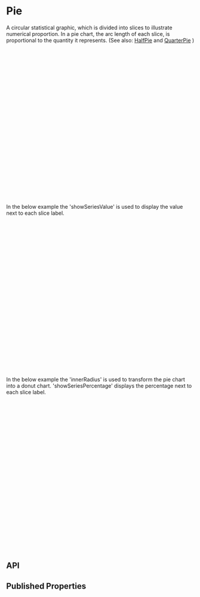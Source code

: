# Pie

<!--meta

-->

A circular statistical graphic, which is divided into slices to illustrate numerical proportion. In a pie chart, the arc length of each slice, is proportional to the quantity it represents. (See also: [HalfPie](./HalfPie.md) and [QuarterPie](./QuarterPie.md) )

<ClientOnly>
  <hpcc-vitepress style="width:100%;height:600px">
  <div id="placeholder" style="height:400px">
  </div>
  <script type="module">
    import { Pie } from "@hpcc-js/chart";

    new Pie()
        .target("placeholder")
        .columns(["Category", "Value"])
        .data([
            ["A", 34],
            ["B", 55],
            ["C", 89],
            ["D", 144]
        ])
        .render()
        ;
  </script>
  </hpcc-vitepress>
</ClientOnly>

In the below example the 'showSeriesValue' is used to display the value next to each slice label.

<ClientOnly>
  <hpcc-vitepress style="width:100%;height:600px">
  <div id="placeholder" style="height:400px">
  </div>
  <script type="module">
    import { Pie } from "@hpcc-js/chart";

    new Pie()
        .target("placeholder")
        .columns(["Category", "Value"])
        .data([
            ["A", 34],
            ["B", 55],
            ["C", 89],
            ["D", 144]
        ])
        .showSeriesValue(true)
        .render()
        ;
  </script>
  </hpcc-vitepress>
</ClientOnly>

In the below example the 'innerRadius' is used to transform the pie chart into a donut chart.
'showSeriesPercentage' displays the percentage next to each slice label.

<ClientOnly>
  <hpcc-vitepress style="width:100%;height:600px">
  <div id="placeholder" style="height:400px">
  </div>
  <script type="module">
    import { Pie } from "@hpcc-js/chart";

    new Pie()
        .target("placeholder")
        .columns(["Category", "Value"])
        .data([
            ["A", 34],
            ["B", 55],
            ["C", 89],
            ["D", 144]
        ])
        .innerRadius(62)
        .showSeriesPercentage(true)
        .render()
        ;
  </script>
  </hpcc-vitepress>
</ClientOnly>

## API

## Published Properties

```@hpcc-js/chart:Pie
```
